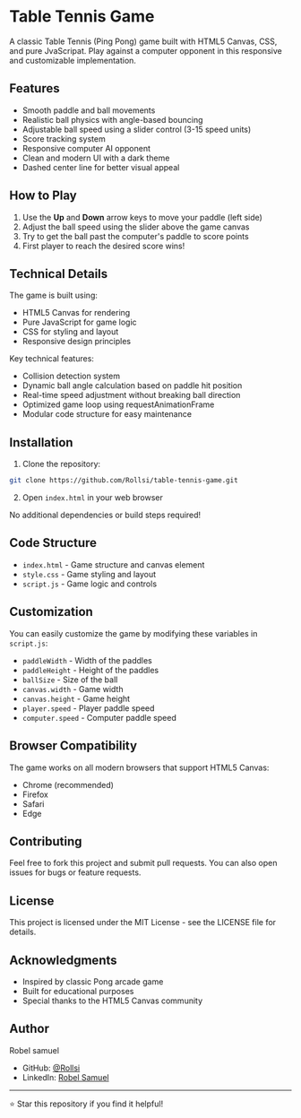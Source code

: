 # Table Tennis Game

A classic Table Tennis (Ping Pong) game built with HTML5 Canvas, CSS, and pure JvaScripat. Play against a computer opponent in this responsive and customizable implementation.


## Features

- Smooth paddle and ball movements
- Realistic ball physics with angle-based bouncing
- Adjustable ball speed using a slider control (3-15 speed units)
- Score tracking system
- Responsive computer AI opponent
- Clean and modern UI with a dark theme
- Dashed center line for better visual appeal

## How to Play

1. Use the **Up** and **Down** arrow keys to move your paddle (left side)
2. Adjust the ball speed using the slider above the game canvas
3. Try to get the ball past the computer's paddle to score points
4. First player to reach the desired score wins!

## Technical Details

The game is built using:
- HTML5 Canvas for rendering
- Pure JavaScript for game logic
- CSS for styling and layout
- Responsive design principles

Key technical features:
- Collision detection system
- Dynamic ball angle calculation based on paddle hit position
- Real-time speed adjustment without breaking ball direction
- Optimized game loop using requestAnimationFrame
- Modular code structure for easy maintenance

## Installation

1. Clone the repository:
```bash
git clone https://github.com/Rollsi/table-tennis-game.git
```

2. Open `index.html` in your web browser

No additional dependencies or build steps required!

## Code Structure

- `index.html` - Game structure and canvas element
- `style.css` - Game styling and layout
- `script.js` - Game logic and controls

## Customization

You can easily customize the game by modifying these variables in `script.js`:
- `paddleWidth` - Width of the paddles
- `paddleHeight` - Height of the paddles
- `ballSize` - Size of the ball
- `canvas.width` - Game width
- `canvas.height` - Game height
- `player.speed` - Player paddle speed
- `computer.speed` - Computer paddle speed

## Browser Compatibility

The game works on all modern browsers that support HTML5 Canvas:
- Chrome (recommended)
- Firefox
- Safari
- Edge

## Contributing

Feel free to fork this project and submit pull requests. You can also open issues for bugs or feature requests.

## License

This project is licensed under the MIT License - see the LICENSE file for details.

## Acknowledgments

- Inspired by classic Pong arcade game
- Built for educational purposes
- Special thanks to the HTML5 Canvas community

## Author

Robel samuel
- GitHub: [@Rollsi](https://github.com/Rollsi)
- LinkedIn: [Robel Samuel](https://www.linkedin.com/in/robel-samuel-305bb8205/)

---
⭐ Star this repository if you find it helpful! 
